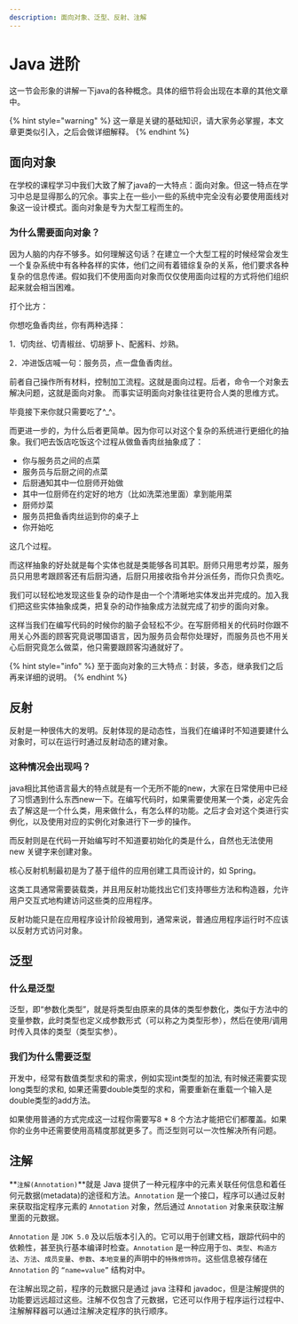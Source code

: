 ```yaml
---
description: 面向对象、泛型、反射、注解
---
```


# Java 进阶

这一节会形象的讲解一下java的各种概念。具体的细节将会出现在本章的其他文章中。

{% hint style="warning" %}
这一章是关键的基础知识，请大家务必掌握，本文章更类似引入，之后会做详细解释。
{% endhint %}

## 面向对象

在学校的课程学习中我们大致了解了java的一大特点：面向对象。但这一特点在学习中总是显得那么的冗余。事实上在一些小一些的系统中完全没有必要使用面线对象这一设计模式。面向对象是专为大型工程而生的。

### 为什么需要面向对象？

因为人脑的内存不够多。如何理解这句话？在建立一个大型工程的时候经常会发生一个复杂系统中有各种各样的实体，他们之间有着错综复杂的关系，他们要求各种复杂的信息传递。假如我们不使用面向对象而仅仅使用面向过程的方式将他们组织起来就会相当困难。

打个比方：

&#x20;你想吃鱼香肉丝，你有两种选择：&#x20;

1．切肉丝、切青椒丝、切胡萝卜、配酱料、炒熟。&#x20;

2．冲进饭店喊一句：服务员，点一盘鱼香肉丝。&#x20;

前者自己操作所有材料，控制加工流程。这就是面向过程。后者，命令一个对象去解决问题，这就是面向对象。 而事实证明面向对象往往更符合人类的思维方式。&#x20;

毕竟接下来你就只需要吃了^\_^。

而更进一步的，为什么后者更简单。因为你可以对这个复杂的系统进行更细化的抽象。我们吧去饭店吃饭这个过程从做鱼香肉丝抽象成了：

* 你与服务员之间的点菜
* 服务员与后厨之间的点菜
* 后厨通知其中一位厨师开始做
* 其中一位厨师在约定好的地方（比如洗菜池里面）拿到能用菜
* 厨师炒菜
* 服务员把鱼香肉丝运到你的桌子上
* 你开始吃

这几个过程。

而这样抽象的好处就是每个实体也就是类能够各司其职。厨师只用思考炒菜，服务员只用思考跟顾客还有后厨沟通，后厨只用接收指令并分派任务，而你只负责吃。

我们可以轻松地发现这些复杂的动作是由一个个清晰地实体发出并完成的。加入我们把这些实体抽象成类，把复杂的动作抽象成方法就完成了初步的面向对象。

这样当我们在编写代码的时候你的脑子会轻松不少。在写厨师相关的代码时你跟不用关心外面的顾客究竟说哪国语言，因为服务员会帮你处理好，而服务员也不用关心后厨究竟怎么做菜，他只需要跟顾客沟通就好了。

{% hint style="info" %}
至于面向对象的三大特点：封装，多态，继承我们之后再来详细的说明。
{% endhint %}

## 反射

反射是一种很伟大的发明。反射体现的是动态性，当我们在编译时不知道要建什么对象时，可以在运行时通过反射动态的建对象。

### 这种情况会出现吗？

java相比其他语言最大的特点就是有一个无所不能的new，大家在日常使用中已经了习惯遇到什么东西new一下。在编写代码时，如果需要使用某一个类，必定先会去了解这是一个什么类，用来做什么，有怎么样的功能。之后才会对这个类进行实例化，以及使用对应的实例化对象进行下一步的操作。

而反射则是在代码一开始编写时不知道要初始化的类是什么，自然也无法使用 new 关键字来创建对象。

核心反射机制最初是为了基于组件的应用创建工具而设计的，如 Spring。

这类工具通常需要装载类，并且用反射功能找出它们支持哪些方法和构造器，允许用户交互式地构建访问这些类的应用程序。

反射功能只是在应用程序设计阶段被用到，通常来说，普通应用程序运行时不应该以反射方式访问对象。

## 泛型

### 什么是泛型

泛型，即“参数化类型”，就是将类型由原来的具体的类型参数化，类似于方法中的变量参数，此时类型也定义成参数形式（可以称之为类型形参），然后在使用/调用时传入具体的类型（类型实参）。

### 我们为什么需要泛型

开发中，经常有数值类型求和的需求，例如实现int类型的加法, 有时候还需要实现long类型的求和, 如果还需要double类型的求和，需要重新在重载一个输入是double类型的add方法。

如果使用普通的方式完成这一过程你需要写8 \* 8 个方法才能把它们都覆盖。如果你的业务中还需要使用高精度那就更多了。而泛型则可以一次性解决所有问题。

## 注解

**`注解(Annotation)`**就是 Java 提供了一种元程序中的元素关联任何信息和着任何元数据(metadata)的途径和方法。`Annotation` 是一个接口，程序可以通过反射来获取指定程序元素的 `Annotation` 对象，然后通过 `Annotation` 对象来获取注解里面的元数据。

`Annotation` 是 `JDK 5.0` 及以后版本引入的。它可以用于创建文档，跟踪代码中的依赖性，甚至执行基本编译时检查。`Annotation` 是一种应用于`包`、`类型`、`构造方法`、`方法`、`成员变量`、`参数`、`本地变量`的声明中的`特殊修饰符`。这些信息被存储在 `Annotation` 的 `“name=value”` 结构对中。

在注解出现之前，程序的元数据只是通过 java 注释和 javadoc，但是注解提供的功能要远远超过这些。注解不仅包含了元数据，它还可以作用于程序运行过程中、注解解释器可以通过注解决定程序的执行顺序。
